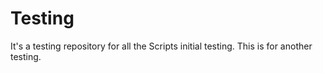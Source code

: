 # Testing
It's a testing repository for all the Scripts initial testing.
This is for another testing.
